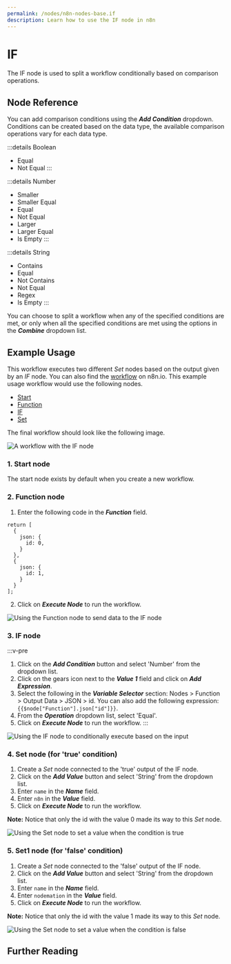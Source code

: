 ```yaml
---
permalink: /nodes/n8n-nodes-base.if
description: Learn how to use the IF node in n8n
---
```


# IF

The IF node is used to split a workflow conditionally based on comparison operations.

## Node Reference

You can add comparison conditions using the ***Add Condition*** dropdown. Conditions can be created based on the data type, the available comparison operations vary for each data type.

:::details Boolean
- Equal
- Not Equal
:::

:::details Number
- Smaller
- Smaller Equal
- Equal
- Not Equal
- Larger
- Larger Equal
- Is Empty
:::

:::details String
- Contains
- Equal
- Not Contains
- Not Equal
- Regex
- Is Empty
:::

You can choose to split a workflow when any of the specified conditions are met, or only when all the specified conditions are met using the options in the ***Combine*** dropdown list.


## Example Usage

This workflow executes two different *Set* nodes based on the output given by an *IF* node. You can also find the [workflow](https://n8n.io/workflows/581) on n8n.io. This example usage workflow would use the following nodes.
- [Start](../../core-nodes/Start/README.md)
- [Function](../../core-nodes/Function/README.md)
- [IF]()
- [Set](../../core-nodes/Set/README.md)


The final workflow should look like the following image.

![A workflow with the IF node](REDACTED)

### 1. Start node

The start node exists by default when you create a new workflow.


### 2. Function node

1. Enter the following code in the ***Function*** field.
```
return [
  {
    json: {
      id: 0,
    }
  },
  {
    json: {
      id: 1,
    }
  }
];
```
2. Click on ***Execute Node*** to run the workflow.

![Using the Function node to send data to the IF node](REDACTED)


### 3. IF node

:::v-pre
1. Click on the ***Add Condition*** button and select 'Number' from the dropdown list.
2. Click on the gears icon next to the ***Value 1*** field and click on ***Add Expression***.
3. Select the following in the ***Variable Selector*** section: Nodes > Function > Output Data > JSON > id. You can also add the following expression: `{{$node["Function"].json["id"]}}`.
4. From the ***Operation*** dropdown list, select 'Equal'.
5. Click on ***Execute Node*** to run the workflow.
:::

![Using the IF node to conditionally execute based on the input](REDACTED)


### 4. Set node (for 'true' condition)

1. Create a *Set* node connected to the 'true' output of the IF node.
2. Click on the ***Add Value*** button and select 'String' from the dropdown list.
3. Enter `name` in the ***Name*** field.
4. Enter `n8n` in the ***Value*** field.
5. Click on ***Execute Node*** to run the workflow.

**Note:** Notice that only the id with the value 0 made its way to this *Set* node.

![Using the Set node to set a value when the condition is true](REDACTED)


### 5. Set1 node (for 'false' condition)

1. Create a *Set* node connected to the 'false' output of the IF node.
2. Click on the ***Add Value*** button and select 'String' from the dropdown list.
3. Enter `name` in the ***Name*** field.
4. Enter `nodemation` in the ***Value*** field.
5. Click on ***Execute Node*** to run the workflow.

**Note:** Notice that only the id with the value 1 made its way to this *Set* node.

![Using the Set node to set a value when the condition is false](REDACTED)

## Further Reading

<FurtherReadingBlog />
